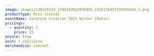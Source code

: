 ```yaml
---
image: images/130220234_1795143913976856_2256176457336995046_n.png
producttype: Mini sleeves
eventName: Sunshine Creation 2021 Winter (Eatos)
pricings:
  - quantity: 1
    price: 25
onsale: true
asin: s-zg1ij2uvw
merchandise: comiket
---
```

